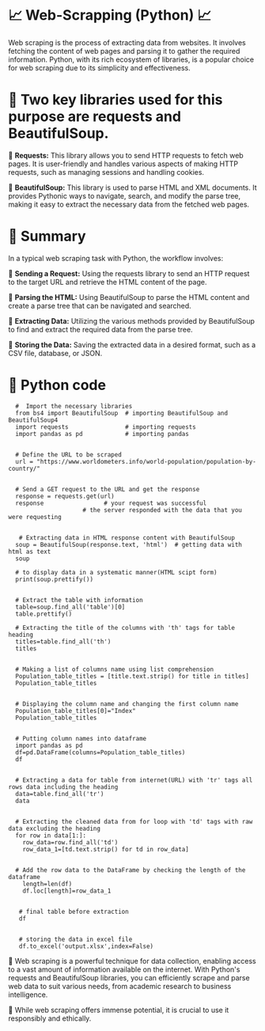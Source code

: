 # :chart_with_upwards_trend: Web-Scrapping (Python) :chart_with_upwards_trend:

Web scraping is the process of extracting data from websites. It involves fetching the content of web pages and parsing it to gather the required information. Python, with its rich ecosystem of libraries, is a popular choice for web scraping due to its simplicity and effectiveness.


# :key: Two key libraries used for this purpose are requests and BeautifulSoup. 

:paperclip: **Requests:** This library allows you to send HTTP requests to fetch web pages. It is user-friendly and handles various aspects of making HTTP requests, such as managing sessions and handling cookies.


:paperclip: **BeautifulSoup:** This library is used to parse HTML and XML documents. It provides Pythonic ways to navigate, search, and modify the parse tree, making it easy to extract the necessary data from the fetched web pages.


# :key: Summary
In a typical web scraping task with Python, the workflow involves:

:paperclip: **Sending a Request:** Using the requests library to send an HTTP request to the target URL and retrieve the HTML content of the page.


:paperclip: **Parsing the HTML:** Using BeautifulSoup to parse the HTML content and create a parse tree that can be navigated and searched.


:paperclip: **Extracting Data:** Utilizing the various methods provided by BeautifulSoup to find and extract the required data from the parse tree.


:paperclip: **Storing the Data:** Saving the extracted data in a desired format, such as a CSV file, database, or JSON.


# :key: Python code


      #  Import the necessary libraries
      from bs4 import BeautifulSoup  # importing BeautifulSoup and BeautifulSoup4
      import requests                # importing requests
      import pandas as pd            # importing pandas


      # Define the URL to be scraped
      url = "https://www.worldometers.info/world-population/population-by-country/"


      # Send a GET request to the URL and get the response
      response = requests.get(url)
      response                 # your request was successful 
                         # the server responded with the data that you were requesting


       # Extracting data in HTML response content with BeautifulSoup
      soup = BeautifulSoup(response.text, 'html')  # getting data with html as text
      soup                  
      
      # to display data in a systematic manner(HTML scipt form)
      print(soup.prettify())

      
      # Extract the table with information
      table=soup.find_all('table')[0]
      table.prettify()

      # Extracting the title of the columns with 'th' tags for table heading
      titles=table.find_all('th')
      titles

      
      # Making a list of columns name using list comprehension
      Population_table_titles = [title.text.strip() for title in titles]
      Population_table_titles


      # Displaying the column name and changing the first column name 
      Population_table_titles[0]="Index"
      Population_table_titles


      # Putting column names into dataframe
      import pandas as pd
      df=pd.DataFrame(columns=Population_table_titles)
      df


      # Extracting a data for table from internet(URL) with 'tr' tags all rows data including the heading
      data=table.find_all('tr')
      data


      # Extracting the cleaned data from for loop with 'td' tags with raw data excluding the heading
      for row in data[1:]:
        row_data=row.find_all('td')
        row_data_1=[td.text.strip() for td in row_data]


      # Add the row data to the DataFrame by checking the length of the dataframe
        length=len(df)
        df.loc[length]=row_data_1


       # final table before extraction
       df


       # storing the data in excel file
       df.to_excel('output.xlsx',index=False)




:paperclip:  Web scraping is a powerful technique for data collection, enabling access to a vast amount of information available on the internet. With Python's requests and BeautifulSoup libraries, you can efficiently scrape and parse web data to suit various needs, from academic research to business intelligence.




:paperclip:  While web scraping offers immense potential, it is crucial to use it responsibly and ethically. 
